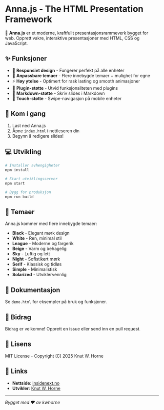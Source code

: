 # Anna.js - The HTML Presentation Framework

🎪 **Anna.js** er et moderne, kraftfullt presentasjonsrammeverk bygget for web. Opprett vakre, interaktive presentasjoner med HTML, CSS og JavaScript.

## ✨ Funksjoner

- 📱 **Responsivt design** - Fungerer perfekt på alle enheter
- 🎨 **Anpassbare temaer** - Flere innebygde temaer + mulighet for egne
- ⚡ **Høy ytelse** - Optimert for rask lasting og smooth animasjoner
- 🔧 **Plugin-støtte** - Utvid funksjonaliteten med plugins
- 📄 **Markdown-støtte** - Skriv slides i Markdown
- 🎯 **Touch-støtte** - Swipe-navigasjon på mobile enheter

## 🚀 Kom i gang

1. Last ned Anna.js
2. Åpne `index.html` i nettleseren din
3. Begynn å redigere slides!

## 💻 Utvikling

```bash
# Installer avhengigheter
npm install

# Start utviklingsserver
npm start

# Bygg for produksjon
npm run build
```

## 🎨 Temaer

Anna.js kommer med flere innebygde temaer:
- **Black** - Elegant mørk design
- **White** - Ren, minimal stil
- **League** - Moderne og fargerik
- **Beige** - Varm og behagelig
- **Sky** - Luftig og lett
- **Night** - Sofistikert mørk
- **Serif** - Klassisk og tidløs
- **Simple** - Minimalistisk
- **Solarized** - Utviklervennlig

## 📖 Dokumentasjon

Se `demo.html` for eksempler på bruk og funksjoner.

## 🤝 Bidrag

Bidrag er velkomne! Opprett en issue eller send inn en pull request.

## 📄 Lisens

MIT License - Copyright (C) 2025 Knut W. Horne

## 🔗 Links

- **Nettside**: [insidenext.no](https://insidenext.no)
- **Utvikler**: [Knut W. Horne](https://kwhorne.com)

---

*Bygget med ❤️ av kwhorne*